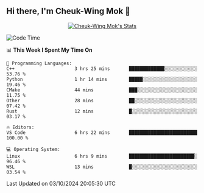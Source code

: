 ## Hi there, I'm Cheuk-Wing Mok 👋

<!--
**mozro0327/mozro0327** is a ✨ _special_ ✨ repository because its `README.md` (this file) appears on your GitHub profile.

Here are some ideas to get you started:

- 🔭 I’m currently working on ...
- 🌱 I’m currently learning ...
- 👯 I’m looking to collaborate on ...
- 🤔 I’m looking for help with ...
- 💬 Ask me about ...
- 📫 How to reach me: ...
- 😄 Pronouns: ...
- ⚡ Fun fact: ...
-->

<p align="center">
  <a href="https://github.com/mozro0327" class="rich-diff-level-one">
    <img src="https://github-readme-stats.vercel.app/api?username=mozro0327&title_color=333&text_color=777" alt="Cheuk-Wing Mok's Stats" >
    <!-- &hide=issues
    <img src="https://github-readme-stats.vercel.app/api?username=mozro0327&hide=issues&title_color=333&text_color=777" alt="Cheuk-Wing Mok's Stats" >
    -->
  </a>
</p>

<!--START_SECTION:waka-->
![Code Time](http://img.shields.io/badge/Code%20Time-2%2C949%20hrs%2021%20mins-blue)

📊 **This Week I Spent My Time On** 

```text
💬 Programming Languages: 
C++                      3 hrs 25 mins       █████████████░░░░░░░░░░░░   53.76 % 
Python                   1 hr 14 mins        █████░░░░░░░░░░░░░░░░░░░░   19.46 % 
CMake                    44 mins             ███░░░░░░░░░░░░░░░░░░░░░░   11.75 % 
Other                    28 mins             ██░░░░░░░░░░░░░░░░░░░░░░░   07.42 % 
Rust                     12 mins             █░░░░░░░░░░░░░░░░░░░░░░░░   03.17 % 

🔥 Editors: 
VS Code                  6 hrs 22 mins       █████████████████████████   100.00 % 

💻 Operating System: 
Linux                    6 hrs 9 mins        ████████████████████████░   96.46 % 
WSL                      13 mins             █░░░░░░░░░░░░░░░░░░░░░░░░   03.54 % 
```


 Last Updated on 03/10/2024 20:05:30 UTC
<!--END_SECTION:waka-->
